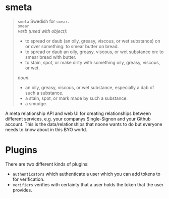 # smeta

> `smeta` Swedish for `smear`.<br>
> `smear`<br>
> *verb (used with object)*:
> * to spread or daub (an oily, greasy, viscous, or wet substance) on or over something: to smear butter on bread.
> * to spread or daub an oily, greasy, viscous, or wet substance on: to smear bread with butter.
> * to stain, spot, or make dirty with something oily, greasy, viscous, or wet.<br>
>
> *noun*:
> * an oily, greasy, viscous, or wet substance, especially a dab of such a substance.
> * a stain, spot, or mark made by such a substance.
> * a smudge.

A meta relationship API and web UI for creating relationships between different services, e.g. your
companys Single-Signon and your Github account. This is the data/relationships that noone wants to
do but everyone needs to know about in this BYO world.

# Plugins

There are two different kinds of plugins:
* `authenticators` which authenticate a user which you can add tokens to for verification.
* `verifiers` verifies with certainty that a user holds the token that the user provides.
